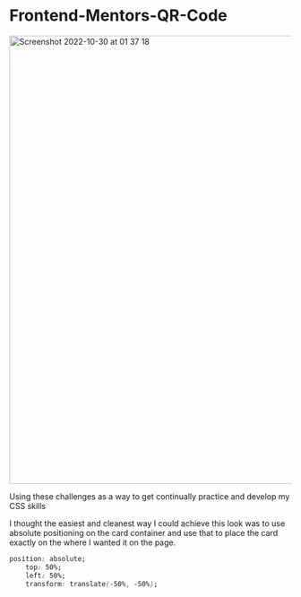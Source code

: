 # Frontend-Mentors-QR-Code

<img width="800" alt="Screenshot 2022-10-30 at 01 37 18" src="https://user-images.githubusercontent.com/79761202/screenshot.png">

Using these challenges as a way to get continually practice and develop my CSS skills

I thought the easiest and cleanest way I could achieve this look was to use absolute positioning on the card container and use that to place the card exactly on the where I wanted it on the page.

```css
position: absolute;
	top: 50%;
	left: 50%;
	transform: translate(-50%, -50%);
```


